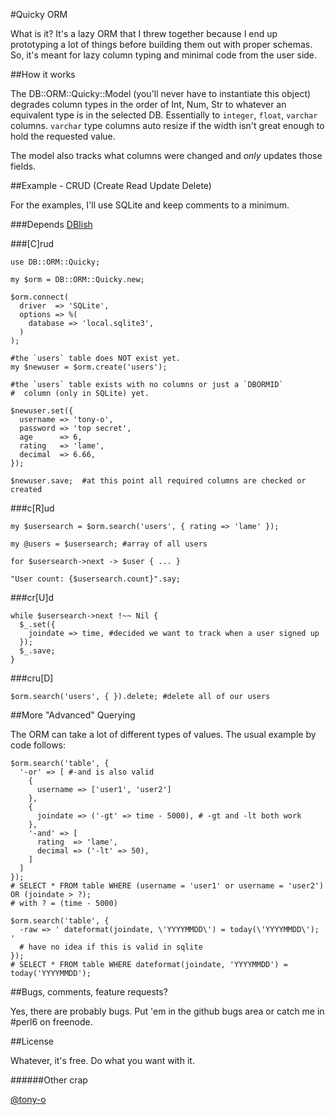 #Quicky ORM

What is it?  It's a lazy ORM that I threw together because I end up prototyping a lot of things before building them out with proper schemas.  So, it's meant for lazy column typing and minimal code from the user side.

##How it works

The DB::ORM::Quicky::Model (you'll never have to instantiate this object) degrades column types in the order of Int, Num, Str to whatever an equivalent type is in the selected DB.  Essentially to `integer`, `float`, `varchar` columns.  `varchar` type columns auto resize if the width isn't great enough to hold the requested value.

The model also tracks what columns were changed and *only* updates those fields.


##Example - CRUD (Create Read Update Delete)

For the examples, I'll use SQLite and keep comments to a minimum.

###Depends
[DBIish](https://github.com/perl6/DBIish/)

###[C]rud

```perl6
use DB::ORM::Quicky;

my $orm = DB::ORM::Quicky.new;

$orm.connect(
  driver  => 'SQLite', 
  options => %( 
    database => 'local.sqlite3',
  )
);

#the `users` table does NOT exist yet.
my $newuser = $orm.create('users'); 

#the `users` table exists with no columns or just a `DBORMID` 
#  column (only in SQLite) yet.

$newuser.set({
  username => 'tony-o',
  password => 'top secret',
  age      => 6,
  rating   => 'lame',
  decimal  => 6.66,
});

$newuser.save;  #at this point all required columns are checked or created
```

###c[R]ud

```perl6
my $usersearch = $orm.search('users', { rating => 'lame' });

my @users = $usersearch; #array of all users

for $usersearch->next -> $user { ... }

"User count: {$usersearch.count}".say;
```

###cr[U]d

```perl6
while $usersearch->next !~~ Nil { 
  $_.set({ 
    joindate => time, #decided we want to track when a user signed up
  });
  $_.save;
}
```

###cru[D]

```perl6
$orm.search('users', { }).delete; #delete all of our users
```

##More "Advanced" Querying

The ORM can take a lot of different types of values.  The usual example by code follows:

```perl6
$orm.search('table', {
  '-or' => [ #-and is also valid
    { 
      username => ['user1', 'user2']
    },
    {
      joindate => ('-gt' => time - 5000), # -gt and -lt both work
    },
    '-and' => [
      rating  => 'lame',
      decimal => ('-lt' => 50),
    ]
  ]
});
# SELECT * FROM table WHERE (username = 'user1' or username = 'user2') OR (joindate > ?);
# with ? = (time - 5000) 

$orm.search('table', {
  -raw => ' dateformat(joindate, \'YYYYMMDD\') = today(\'YYYYMMDD\'); ' 
  # have no idea if this is valid in sqlite
});
# SELECT * FROM table WHERE dateformat(joindate, 'YYYYMMDD') = today('YYYYMMDD'); 
```

##Bugs, comments, feature requests? 

Yes, there are probably bugs.  Put 'em in the github bugs area or catch me in #perl6 on freenode.

##License

Whatever, it's free.  Do what you want with it.

######Other crap

[@tony-o](https://www.gittip.com/tony-o/)

